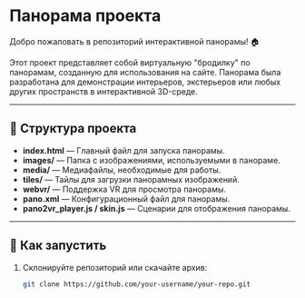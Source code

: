 # Панорама проекта

Добро пожаловать в репозиторий интерактивной панорамы! 🏠

Этот проект представляет собой виртуальную "бродилку" по панорамам, созданную для использования на сайте. Панорама была разработана для демонстрации интерьеров, экстерьеров или любых других пространств в интерактивной 3D-среде.

---

## 📂 Структура проекта

- **index.html** — Главный файл для запуска панорамы.
- **images/** — Папка с изображениями, используемыми в панораме.
- **media/** — Медиафайлы, необходимые для работы.
- **tiles/** — Тайлы для загрузки панорамных изображений.
- **webvr/** — Поддержка VR для просмотра панорамы.
- **pano.xml** — Конфигурационный файл для панорамы.
- **pano2vr_player.js / skin.js** — Сценарии для отображения панорамы.

---

## 🚀 Как запустить

1. Склонируйте репозиторий или скачайте архив:
   ```bash
   git clone https://github.com/your-username/your-repo.git
